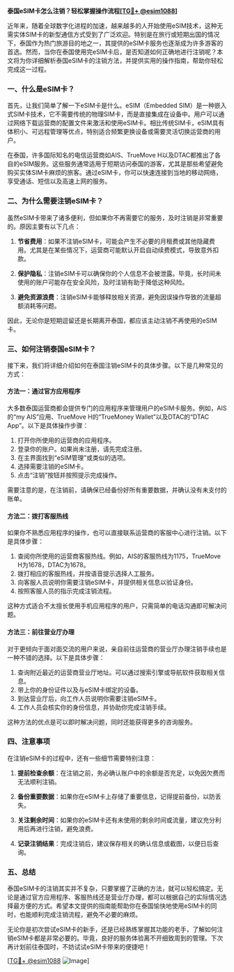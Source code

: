 **泰国eSIM卡怎么注销？轻松掌握操作流程[[TG💪+ @esim1088](https://t.me/s/esim1088)]**

近年来，随着全球数字化进程的加速，越来越多的人开始使用eSIM技术，这种无需实体SIM卡的新型通信方式受到了广泛欢迎。特别是在旅行或短期出国的情况下，泰国作为热门旅游目的地之一，其提供的eSIM卡服务也逐渐成为许多游客的首选。然而，当你在泰国使用完eSIM卡后，是否知道如何正确地进行注销呢？本文将为你详细解析泰国eSIM卡的注销方法，并提供实用的操作指南，帮助你轻松完成这一过程。

### 一、什么是eSIM卡？

首先，让我们简单了解一下eSIM卡是什么。eSIM（Embedded SIM）是一种嵌入式SIM卡技术，它不需要传统的物理SIM卡，而是直接集成在设备中。用户可以通过网络下载运营商的配置文件来激活和使用eSIM卡。相比传统SIM卡，eSIM具有体积小、可远程管理等优点，特别适合频繁更换设备或需要灵活切换运营商的用户。

在泰国，许多国际知名的电信运营商如AIS、TrueMove H以及DTAC都推出了各自的eSIM服务。这些服务通常适用于短期访问泰国的游客，尤其是那些希望避免购买实体SIM卡麻烦的旅客。通过eSIM卡，你可以快速连接到当地的移动网络，享受通话、短信以及高速上网的服务。

### 二、为什么需要注销eSIM卡？

虽然eSIM卡带来了诸多便利，但如果你不再需要它的服务，及时注销是非常重要的。原因主要有以下几点：

1. **节省费用**：如果不注销eSIM卡，可能会产生不必要的月租费或其他隐藏费用。尤其是在某些情况下，运营商可能默认开启自动续费模式，导致意外扣款。
   
2. **保护隐私**：注销eSIM卡可以确保你的个人信息不会被泄露。毕竟，长时间未使用的账户可能存在安全风险，及时注销有助于降低这种风险。

3. **避免资源浪费**：注销eSIM卡能够释放相关资源，避免因误操作导致的流量超额消耗等问题。

因此，无论你是短期逗留还是长期离开泰国，都应该主动注销不再使用的eSIM卡。

### 三、如何注销泰国eSIM卡？

接下来，我们将详细介绍如何在泰国注销eSIM卡的具体步骤。以下是几种常见的方式：

#### 方法一：通过官方应用程序

大多数泰国运营商都会提供专门的应用程序来管理用户的eSIM卡服务。例如，AIS的“my AIS”应用、TrueMove H的“TrueMoney Wallet”以及DTAC的“DTAC App”。以下是具体操作步骤：

1. 打开你所使用的运营商的应用程序。
2. 登录你的账户。如果尚未注册，请先完成注册。
3. 在主界面找到“eSIM管理”或类似的选项。
4. 选择需要注销的eSIM卡。
5. 点击“注销”按钮并按照提示完成操作。

需要注意的是，在注销前，请确保已经备份好所有重要数据，并确认没有未支付的账单。

#### 方法二：拨打客服热线

如果你不熟悉应用程序的操作，也可以直接联系运营商的客服中心进行注销。以下是具体步骤：

1. 查阅你所使用的运营商客服热线。例如，AIS的客服热线为1175，TrueMove H为1678，DTAC为1678。
2. 拨打相应的客服热线，并按语音提示选择人工服务。
3. 向客服人员说明你需要注销eSIM卡，并提供相关信息以验证身份。
4. 按照客服人员的指示完成注销流程。

这种方式适合不太擅长使用手机应用程序的用户，只需简单的电话沟通即可解决问题。

#### 方法三：前往营业厅办理

对于更倾向于面对面交流的用户来说，亲自前往运营商的营业厅办理注销手续也是一种不错的选择。以下是具体步骤：

1. 查询附近最近的运营商营业厅地址。可以通过搜索引擎或导航软件获取相关信息。
2. 带上你的身份证件以及与eSIM卡绑定的设备。
3. 到达营业厅后，向工作人员说明你需要注销eSIM卡。
4. 工作人员会核实你的身份信息，并协助你完成注销手续。

这种方法的优点是可以即时解决问题，同时还能获得更多的咨询服务。

### 四、注意事项

在注销eSIM卡的过程中，还有一些细节需要特别注意：

1. **提前检查余额**：在注销之前，务必确认账户中的余额是否充足，以免因欠费而无法顺利注销。
   
2. **备份重要数据**：如果你在eSIM卡上存储了重要信息，记得提前备份，以防丢失。

3. **关注剩余时间**：如果你的eSIM卡还有未使用的剩余时间或流量，建议充分利用后再进行注销，避免浪费。

4. **记录注销结果**：完成注销后，建议保存相关的确认信息或截图，以便日后查询。

### 五、总结

泰国eSIM卡的注销其实并不复杂，只要掌握了正确的方法，就可以轻松搞定。无论是通过官方应用程序、客服热线还是营业厅办理，都可以根据自己的实际情况选择最方便的方式。希望本文提供的指南能帮助你在泰国愉快地使用eSIM卡的同时，也能顺利完成注销流程，避免不必要的麻烦。

无论你是初次尝试eSIM卡的新手，还是已经熟练掌握其功能的老手，了解如何注销eSIM卡都是非常必要的。毕竟，良好的服务体验离不开细致周到的管理。下次再计划前往泰国时，不妨试试eSIM卡带来的便捷吧！

[[TG💪+ @esim1088](https://t.me/s/esim1088) ![Image](https://i.postimg.cc/4NQfJmqS/Snipaste-2025-05-13-00-14-12.png)]